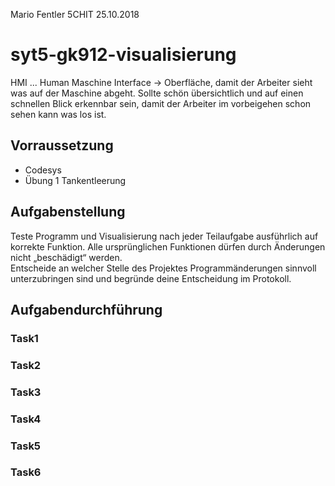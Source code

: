 Mario Fentler 5CHIT
25.10.2018
# syt5-gk912-visualisierung

HMI ... Human Maschine Interface -> Oberfläche, damit der Arbeiter sieht was auf der Maschine abgeht. Sollte schön übersichtlich und auf einen schnellen Blick erkennbar sein, damit der Arbeiter im vorbeigehen schon sehen kann was los ist.

## Vorraussetzung
- Codesys
- Übung 1 Tankentleerung 

## Aufgabenstellung
Teste Programm und Visualisierung nach jeder Teilaufgabe ausführlich auf korrekte Funktion. Alle ursprünglichen Funktionen dürfen durch Änderungen nicht „beschädigt“ werden.  
Entscheide an welcher Stelle des Projektes Programmänderungen sinnvoll unterzubringen sind und begründe deine Entscheidung im Protokoll.

## Aufgabendurchführung
### Task1
### Task2
### Task3
### Task4
### Task5
### Task6